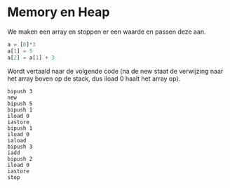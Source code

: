 # Memory en Heap
We maken een array en stoppen er een waarde en passen deze aan.

```python
a = [0]*3
a[1] = 5
a[2] = a[1] + 3
```

Wordt vertaald naar de volgende code (na de new staat de verwijzing naar het array boven op de stack, dus iload 0 haalt het array op).

```
bipush 3
new
bipush 5
bipush 1
iload 0
iastore
bipush 1
iload 0
iaload
bipush 3
iadd
bipush 2
iload 0
iastore
stop
```